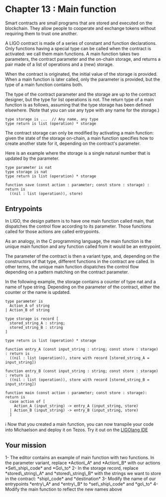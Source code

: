 # Chapter 13 : Main function

<dialog character="admiral">God damn it rookie! What are you still doing at the space port? Take off already and go shoot some alien!!</dialog>

Smart contracts are small programs that are stored and executed on the blockchain. They allow people to cooperate and exchange tokens without requiring them to trust one another.

A LIGO contract is made of a series of constant and function declarations. Only functions having a special type can be called when the contract is activated: we call them main functions. A main function takes two parameters, the contract parameter and the on-chain storage, and returns a pair made of a list of operations and a (new) storage.

When the contract is originated, the initial value of the storage is provided. When a main function is later called, only the parameter is provided, but the type of a main function contains both.

The type of the contract parameter and the storage are up to the contract designer, but the type for list operations is not. The return type of a main function is as follows, assuming that the type storage has been defined elsewhere. (Note that you can use any type with any name for the storage.)

```
type storage is ...  // Any name, any type
type return is list (operation) * storage
```

The contract storage can only be modified by activating a main function: given the state of the storage on-chain, a main function specifies how to create another state for it, depending on the contract's parameter.

Here is an example where the storage is a single natural number that is updated by the parameter.

```
type parameter is nat
type storage is nat
type return is list (operation) * storage

function save (const action : parameter; const store : storage) : return is
  ((nil : list (operation)), store)
```

## Entrypoints

In LIGO, the design pattern is to have one main function called main, that dispatches the control flow according to its parameter. Those functions called for those actions are called entrypoints.

As an analogy, in the C programming language, the main function is the unique main function and any function called from it would be an entrypoint.

The parameter of the contract is then a variant type, and, depending on the constructors of that type, different functions in the contract are called. In other terms, the unique main function dispatches the control flow depending on a pattern matching on the contract parameter.

In the following example, the storage contains a counter of type nat and a name of type string. Depending on the parameter of the contract, either the counter or the name is updated.

```
type parameter is
  Action_A of string
| Action_B of string

type storage is record [
  stored_string_A : string;
  stored_string_B : string
]

type return is list (operation) * storage

function entry_A (const input_string : string; const store : storage) : return is
  ((nil : list (operation)), store with record [stored_string_A = input_string])

function entry_B (const input_string : string; const store : storage) : return is
  ((nil : list (operation)), store with record [stored_string_B = input_string])

function main (const action : parameter; const store : storage): return is
  case action of [
    Action_A (input_string) -> entry_A (input_string, store)
  | Action_B (input_string) -> entry_B (input_string, store)
  ]
```

ℹ️ Now that you created a main function, you can now transpile your code into Michaelson and deploy it on Tezos. Try it out on the <a href="https://ide.ligolang.org/" target="_blank">LIGOlang IDE</a>

## Your mission

<!-- prettier-ignore -->1- The editor contains an example of main function with two functions. In the parameter variant, replace *Action\_A* and *Action\_B* with our actions *Set\_ship\_code* and *Go\_to*

<!-- prettier-ignore -->2- In the storage record, replace *stored\_string\_A* and *stored\_string\_B* with the strings we want to store in the contract: *ship\_code* and *destination*

<!-- prettier-ignore -->3- Modify the name of our entrypoints *entry\_A* and *entry\_B* to *set\_ship\_code* and *go\_to*

<!-- prettier-ignore -->4- Modify the main function to reflect the new names above
